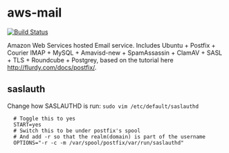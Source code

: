 # aws-mail

[![Build Status](https://travis-ci.org/dcrbsltd/aws-mail.svg)](https://travis-ci.org/dcrbsltd/aws-mail)

Amazon Web Services hosted Email service. Includes Ubuntu + Postfix + Courier IMAP + MySQL + Amavisd-new + SpamAssassin + ClamAV + SASL + TLS + Roundcube + Postgrey, based on the tutorial here http://flurdy.com/docs/postfix/.


## saslauth
Change how SASLAUTHD is run: ```sudo vim /etc/default/saslauthd```
```
  # Toggle this to yes
  START=yes
  # Switch this to be under postfix's spool
  # And add -r so that the realm(domain) is part of the username
  OPTIONS="-r -c -m /var/spool/postfix/var/run/saslauthd"
```